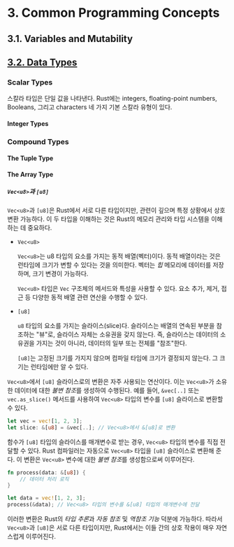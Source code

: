 # 3. Common Programming Concepts

## 3.1. Variables and Mutability

## [3.2. Data Types](https://doc.rust-lang.org/book/ch03-02-data-types.html)

### Scalar Types

스칼라 타입은 단일 값을 나타낸다.
Rust에는 integers, floating-point numbers, Booleans, 그리고 characters 네 가지 기본 스칼라 유형이 있다.

#### Integer Types

### Compound Types

#### The Tuple Type

#### The Array Type

##### `Vec<u8>`과 `[u8]`

`Vec<u8>`과 `[u8]`은 Rust에서 서로 다른 타입이지만, 관련이 깊으며 특정 상황에서 상호 변환 가능하다.
이 두 타입을 이해하는 것은 Rust의 메모리 관리와 타입 시스템을 이해하는 데 중요하다.

- `Vec<u8>`

    `Vec<u8>`는 u8 타입의 요소를 가지는 동적 배열(벡터)이다.
    동적 배열이라는 것은 런타임에 크기가 변할 수 있다는 것을 의미한다.
    벡터는 *힙* 메모리에 데이터를 저장하며, 크기 변경이 가능하다.

    `Vec<u8>` 타입은 `Vec` 구조체의 메서드와 특성을 사용할 수 있다.
    요소 추가, 제거, 접근 등 다양한 동적 배열 관련 연산을 수행할 수 있다.

- `[u8]`

    `u8` 타입의 요소를 가지는 슬라이스(slice)다.
    슬라이스는 배열의 연속된 부분을 참조하는 "뷰"로, 슬라이스 자체는 소유권을 갖지 않는다.
    즉, 슬라이스는 데이터의 소유권을 가지는 것이 아니라, 데이터의 일부 또는 전체를 "참조"한다.

    `[u8]`는 고정된 크기를 가지지 않으며 컴파일 타임에 크기가 결정되지 않는다.
    그 크기는 런타임에만 알 수 있다.

`Vec<u8>`에서 `[u8]` 슬라이스로의 변환은 자주 사용되는 연산이다.
이는 `Vec<u8>`가 소유한 데이터에 대한 *불변 참조*를 생성하여 수행된다.
예를 들어, `&vec[..]` 또는 `vec.as_slice()` 메서드를 사용하여 `Vec<u8>` 타입의 변수를 `[u8]` 슬라이스로 변환할 수 있다.

```rust
let vec = vec![1, 2, 3];
let slice: &[u8] = &vec[..]; // Vec<u8>에서 &[u8]로 변환
```

함수가 `[u8]` 타입의 슬라이스를 매개변수로 받는 경우, `Vec<u8>` 타입의 변수를 직접 전달할 수 있다.
Rust 컴파일러는 자동으로 `Vec<u8>` 타입을 `[u8]` 슬라이스로 변환해 준다.
이 변환은 `Vec<u8>` 변수에 대한 *불변 참조*를 생성함으로써 이루어진다.

```rust
fn process(data: &[u8]) {
    // 데이터 처리 로직
}

let data = vec![1, 2, 3];
process(&data); // Vec<u8> 타입의 변수를 &[u8] 타입의 매개변수에 전달
```

이러한 변환은 Rust의 *타입 추론*과 *자동 참조* 및 *역참조 기능* 덕분에 가능하다.
따라서 `Vec<u8>`과 `[u8]`은 서로 다른 타입이지만, Rust에서는 이들 간의 상호 작용이 매우 자연스럽게 이루어진다.
